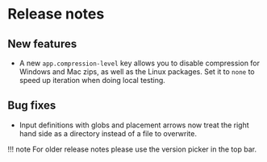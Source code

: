 # Release notes

## New features

* A new `app.compression-level` key allows you to disable compression for Windows and Mac zips, as well as the Linux packages. Set it to
  `none` to speed up iteration when doing local testing.

## Bug fixes

* Input definitions with globs and placement arrows now treat the right hand side as a directory instead of a file to overwrite.

!!! note 
    For older release notes please use the version picker in the top bar.
